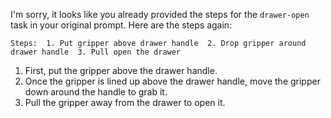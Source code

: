 I'm sorry, it looks like you already provided the steps for the `drawer-open` task in your original prompt. Here are the steps again:

    Steps:  1. Put gripper above drawer handle  2. Drop gripper around drawer handle  3. Pull open the drawer

1. First, put the gripper above the drawer handle.
2. Once the gripper is lined up above the drawer handle, move the gripper down around the handle to grab it.
3. Pull the gripper away from the drawer to open it.